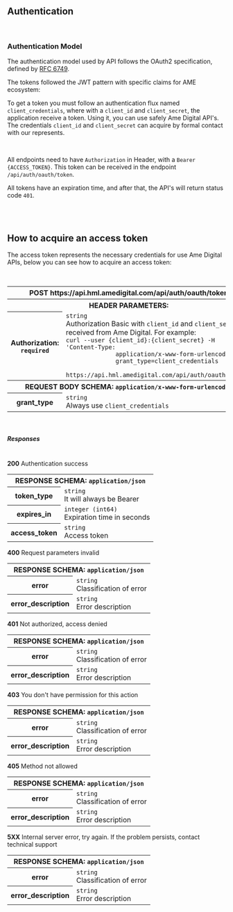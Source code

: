 <section id="authorization">
  <h2>
    Authentication
  </h2>
  <br />
  <h3>
    Authentication Model
  </h3>
  <p>
    The authentication model used by API follows the OAuth2 specification,
    defined by
    <a href="https://tools.ietf.org/html/rfc6749%5D">RFC 6749</a>.
  </p>
  <p>
    The tokens followed the JWT pattern with specific claims for AME ecosystem:
  </p>
  <script src="https://gist.github.com/GustavoBezerra/409dba0e8ec8f7359d05932b6de91711.js"></script>
  <p>
    To get a token you must follow an authentication flux named
    <code>client_credentials</code>, where with a <code>client_id</code> and
    <code>client_secret</code>, the application receive a token. Using it, you
    can use safely Ame Digital API's. The credentials <code>client_id</code> and
    <code>client_secret</code> can acquire by formal contact with our
    represents.
  </p>
  <br />
  <p>
    All endpoints need to have <code>Authorization</code> in Header, with a
    <code>Bearer {ACCESS_TOKEN}</code>. This token can be received in the
    endpoint <code>/api/auth/oauth/token</code>.
  </p>
  <p>
    All tokens have an expiration time, and after that, the API's will return
    status code
    <code>401</code>.
  </p>
</section>
<br />
<br />
<section id="token">
  <h2>
    How to acquire an access token
  </h2>
  <p>
    The access token represents the necessary credentials for use Ame Digital
    APIs, below you can see how to acquire an access token:
  </p>

  <br />
  <div class="table-responsive">
    <table class="table table-bordered">
      <tbody>
        <tr>
          <th class="table-active text-center bg-light" colspan="2">
            <span class="badge badge-primary">POST</span>
            https://api.hml.amedigital.com/api/auth/oauth/token
          </th>
        </tr>
        <tr class="striped">
          <th class="table-active" colspan="2">
            HEADER PARAMETERS:
          </th>
        </tr>
        <tr>
          <th>
            Authorization:
            <br />
            <code>required</code>
          </th>
          <td>
            <code>string</code>
            <br />
            Authorization Basic with <code>client_id</code> and
            <code>client_secret</code> received from Ame Digital. For example:
            <br />
            <code
              >curl --user {client_id}:{client_secret} -H 'Content-Type:
              application/x-www-form-urlencoded' -d
              grant_type=client_credentials
              https://api.hml.amedigital.com/api/auth/oauth/token</code
            >
          </td>
        </tr>
        <tr>
          <th class="table-active" colspan="2">
            REQUEST BODY SCHEMA:
            <code>application/x-www-form-urlencoded</code>
          </th>
        </tr>
        <tr>
          <th>grant_type</th>
          <td>
            <code>string</code>
            <br />
            Always use <code>client_credentials</code>
          </td>
        </tr>
      </tbody>
    </table>
  </div>
  <br />
  <h5>Responses</h5>
  <br />
  <div class="acoordion" id="accordion200Token">
    <div class="card">
      <div
        class="card-header bg-ame-success text-success"
        data-toggle="collapse"
        data-target="#collapse200Token"
        aria-expanded="true"
        aria-controls="collapse200Token"
        id="heading200Token"
      >
        <b>200</b> Authentication success
      </div>
      <div
        id="collapse200Token"
        class="collapse show"
        aria-labelledby="heading200Token"
        data-parent="#accordion200Token"
      >
        <div class="card-body">
          <div class="table-responsive">
            <table class="table table-bordered">
              <tbody>
                <tr>
                  <th class="table-active" colspan="2">
                    RESPONSE SCHEMA: <code>application/json</code>
                  </th>
                </tr>
                <tr>
                  <th>token_type</th>
                  <td>
                    <code>string</code>
                    <br />
                    It will always be Bearer
                  </td>
                </tr>
                <tr>
                  <th>expires_in</th>
                  <td>
                    <code>integer (int64)</code>
                    <br />
                    Expiration time in seconds
                  </td>
                </tr>
                <tr>
                  <th>access_token</th>
                  <td>
                    <code>string</code>
                    <br />
                    Access token
                  </td>
                </tr>
              </tbody>
            </table>
          </div>
        </div>
      </div>
    </div>
    <div class="card">
      <div
        class="card-header bg-ame-danger text-danger"
        id="heading400Token"
        data-toggle="collapse"
        data-target="#collapse400Token"
        aria-expanded="true"
        aria-controls="collapse400Token"
      >
        <b>400</b> Request parameters invalid
      </div>
      <div
        id="collapse400Token"
        class="collapse show"
        aria-labelledby="heading400Token"
      >
        <div class="card-body">
          <div class="table-responsive">
            <table class="table table-bordered">
              <tbody>
                <tr>
                  <th class="table-active" colspan="2">
                    RESPONSE SCHEMA: <code>application/json</code>
                  </th>
                </tr>
                <tr>
                  <th>error</th>
                  <td>
                    <code>string</code>
                    <br />
                    Classification of error
                  </td>
                </tr>
                <tr>
                  <th>error_description</th>
                  <td>
                    <code>string</code>
                    <br />
                    Error description
                  </td>
                </tr>
              </tbody>
            </table>
          </div>
        </div>
      </div>
    </div>
    <div class="card">
      <div
        class="card-header bg-ame-danger text-danger"
        id="heading401Token"
        data-toggle="collapse"
        data-target="#collapse401Token"
        aria-expanded="true"
        aria-controls="collapse401Token"
      >
        <b>401</b> Not authorized, access denied
      </div>
      <div
        id="collapse401Token"
        class="collapse show"
        aria-labelledby="heading401Token"
      >
        <div class="card-body">
          <div class="table-responsive">
            <table class="table table-bordered">
              <tbody>
                <tr>
                  <th class="table-active" colspan="2">
                    RESPONSE SCHEMA: <code>application/json</code>
                  </th>
                </tr>
                <tr>
                  <th>error</th>
                  <td>
                    <code>string</code>
                    <br />
                    Classification of error
                  </td>
                </tr>
                <tr>
                  <th>error_description</th>
                  <td>
                    <code>string</code>
                    <br />
                    Error description
                  </td>
                </tr>
              </tbody>
            </table>
          </div>
        </div>
      </div>
    </div>
    <div class="card">
      <div
        class="card-header bg-ame-danger text-danger"
        id="heading403Token"
        data-toggle="collapse"
        data-target="#collapse403Token"
        aria-expanded="true"
        aria-controls="collapse403Token"
      >
        <b>403</b> You don't have permission for this action
      </div>
      <div
        id="collapse403Token"
        class="collapse show"
        aria-labelledby="heading403Token"
      >
        <div class="card-body">
          <div class="table-responsive">
            <table class="table table-bordered">
              <tbody>
                <tr>
                  <th class="table-active" colspan="2">
                    RESPONSE SCHEMA: <code>application/json</code>
                  </th>
                </tr>
                <tr>
                  <th>error</th>
                  <td>
                    <code>string</code>
                    <br />
                    Classification of error
                  </td>
                </tr>
                <tr>
                  <th>error_description</th>
                  <td>
                    <code>string</code>
                    <br />
                    Error description
                  </td>
                </tr>
              </tbody>
            </table>
          </div>
        </div>
      </div>
    </div>
    <div class="card">
      <div
        class="card-header bg-ame-danger text-danger"
        id="heading405Token"
        data-toggle="collapse"
        data-target="#collapse405Token"
        aria-expanded="true"
        aria-controls="collapse405Token"
      >
        <b>405</b> Method not allowed
      </div>
      <div
        id="collapse405Token"
        class="collapse show"
        aria-labelledby="heading405Token"
      >
        <div class="card-body">
          <div class="table-responsive">
            <table class="table table-bordered">
              <tbody>
                <tr>
                  <th class="table-active" colspan="2">
                    RESPONSE SCHEMA: <code>application/json</code>
                  </th>
                </tr>
                <tr>
                  <th>error</th>
                  <td>
                    <code>string</code>
                    <br />
                    Classification of error
                  </td>
                </tr>
                <tr>
                  <th>error_description</th>
                  <td>
                    <code>string</code>
                    <br />
                    Error description
                  </td>
                </tr>
              </tbody>
            </table>
          </div>
        </div>
      </div>
    </div>
    <div class="card">
      <div
        class="card-header bg-ame-danger text-danger"
        id="heading500Token"
        data-toggle="collapse"
        data-target="#collapse500Token"
        aria-expanded="true"
        aria-controls="collapse500Token"
      >
        <b>5XX</b> Internal server error, try again. If the problem persists,
        contact technical support
      </div>
      <div
        id="collapse500Token"
        class="collapse show"
        aria-labelledby="heading500Token"
      >
        <div class="card-body">
          <div class="table-responsive">
            <table class="table table-bordered">
              <tbody>
                <tr>
                  <th class="table-active" colspan="2">
                    RESPONSE SCHEMA: <code>application/json</code>
                  </th>
                </tr>
                <tr>
                  <th>error</th>
                  <td>
                    <code>string</code>
                    <br />
                    Classification of error
                  </td>
                </tr>
                <tr>
                  <th>error_description</th>
                  <td>
                    <code>string</code>
                    <br />
                    Error description
                  </td>
                </tr>
              </tbody>
            </table>
          </div>
        </div>
      </div>
    </div>
  </div>
</section>
<br />
<br />
